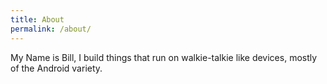 ```yaml
---
title: About
permalink: /about/
---
```


My Name is Bill, I build things that run on walkie-talkie like devices, mostly of the Android variety.
